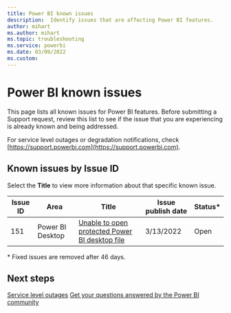 ```yaml
---
title: Power BI known issues
description:  Identify issues that are affecting Power BI features. 
author: mihart
ms.author: mihart
ms.topic: troubleshooting    
ms.service: powerbi
ms.date: 03/09/2022  
ms.custom:  
---
```



# Power BI known issues

This page lists all known issues for Power BI features. Before submitting a Support request, review this list to see if the issue that you are experiencing is already known and being addressed.

For service level outages or degradation notifications, check [https://support.powerbi.com](https://support.powerbi.com).  

## Known issues by Issue ID

Select the **Title** to view more information about that specific known issue.

|Issue ID |Area |Title  |Issue publish date | Status*  |
|---------|-----|-------|---------|--------|
| 151 | Power BI Desktop | [Unable to open protected Power BI desktop file](../create-reports/powerbi-known-issue-Unable-to-open-protected-Power-BI-desktop-file-knownissue.md) | 3/13/2022 | Open |

\* Fixed issues are removed after 46 days.

## Next steps

[Service level outages](https://support.powerbi.com)
[Get your questions answered by the Power BI community](https://community.powerbi.com)
